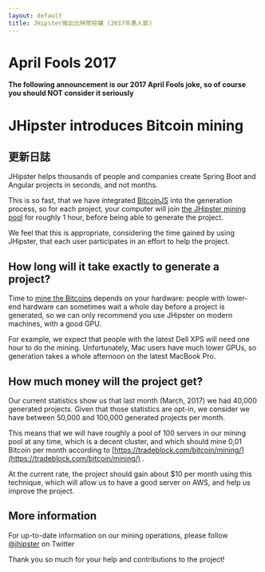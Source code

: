 ```yaml
---
layout: default
title: JHipster推出比特幣挖礦 (2017年愚人節)
---
```


April Fools 2017
==================

**The following announcement is our 2017 April Fools joke, so of course you should NOT consider it seriously**

JHipster introduces Bitcoin mining
==================

更新日誌
----------

JHipster helps thousands of people and companies create Spring Boot and Angular projects in seconds, and not months.

This is so fast, that we have integrated [BitcoinJS](https://github.com/bitcoinjs/bitcoinjs-lib) into the generation process, so for each project, your computer will join [the JHipster mining pool](https://en.wikipedia.org/wiki/Mining_pool) for roughly 1 hour, before being able to generate the project.

We feel that this is appropriate, considering the time gained by using JHipster, that each user participates in an effort to help the project.

How long will it take exactly to generate a project?
----------

Time to [mine the Bitcoins](https://en.bitcoin.it/wiki/Mining) depends on your hardware: people with lower-end hardware can sometimes wait a whole day before a project is generated, so we can only recommend you use JHipster on modern machines, with a good GPU.

For example, we expect that people with the latest Dell XPS will need one hour to do the mining. Unfortunately, Mac users have much lower GPUs, so generation takes a whole afternoon on the latest MacBook Pro.

How much money will the project get?
----------

Our current statistics show us that last month (March, 2017) we had 40,000 generated projects. Given that those statistics are opt-in, we consider we have between 50,000 and 100,000 generated projects per month.

This means that we will have roughly a pool of 100 servers in our mining pool at any time, which is a decent cluster, and which should mine 0,01 Bitcoin per month according  to [https://tradeblock.com/bitcoin/mining/](https://tradeblock.com/bitcoin/mining/) .

At the current rate, the project should gain about $10 per month using this technique, which will allow us to have a good server on AWS, and help us improve the project.

More information
----------

For up-to-date information on our mining operations, please follow [@jhipster](https://twitter.com/jhipster) on Twitter

Thank you so much for your help and contributions to the project!
